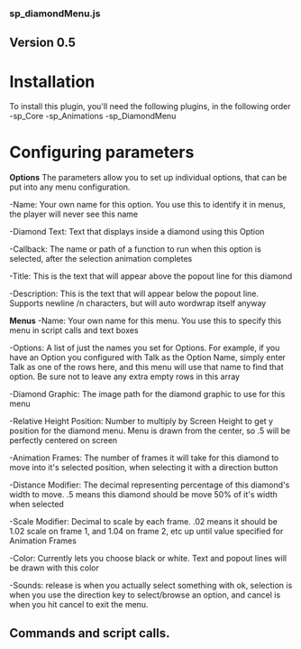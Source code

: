 ### sp_diamondMenu.js
## Version 0.5

# Installation  
To install this plugin, you'll need the following plugins, in the following order
-sp_Core
-sp_Animations
-sp_DiamondMenu



# Configuring parameters
**Options**
The parameters allow you to set up individual options, that can be put into any menu configuration.   

 -Name: Your own name for this option. You use this to identify it in menus, the player will never see this name  

 -Diamond Text: Text that displays inside a diamond using this Option  

 -Callback: The name or path of a function to run when this option is selected, 
 after the selection animation completes  

 -Title:  This is the text that will appear above the popout line for this diamond  

 -Description:  This is the text that will appear below the popout line.   
 Supports newline /n characters, but will auto wordwrap itself anyway  

**Menus**
 -Name: Your own name for this menu. You use this to specify this menu in script calls and text boxes

 -Options: A list of just the names you set for Options. For example, if you have an Option you configured with Talk  as the Option Name, simply enter Talk as one of the rows here, and this menu will use that name to find that option. Be sure not to leave any extra empty rows in this array

 -Diamond Graphic:  The image path for the diamond graphic to use for this menu

 -Relative Height Position: Number to multiply by Screen Height to get y position for the diamond menu. Menu is drawn from the center, so .5 will be perfectly centered on screen

 -Animation Frames:  The number of frames it will take for this diamond to move into it's selected position, when selecting it with a direction button

 -Distance Modifier:   The decimal representing percentage of this diamond's width to move. .5 means this diamond should be move 50% of it's width when selected

 -Scale Modifier:   Decimal to scale by each frame. .02 means it should be 1.02 scale on frame 1, and 1.04 on frame 2, etc up until value specified for Animation Frames

 -Color:  Currently lets you choose black or white. Text and popout lines will be drawn with this color

 -Sounds: release is when you actually select something with ok, selection is when you use the direction key to select/browse an option, and cancel is when you hit cancel to exit the menu. 



## Commands and script calls.
